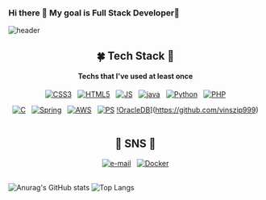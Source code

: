 ### Hi there 👋 My goal is Full Stack Developer🌷
<!--   
**vinszip999/vinszip999** is a ✨ _special_ ✨ repository because its `README.md` (this file) appears on your GitHub profile.

Here are some ideas to get you started:

- 🔭 I’m currently working on ...
- 🌱 I’m currently learning ...
- 👯 I’m looking to collaborate on ...
- 🤔 I’m looking for help with ...
- 💬 Ask me about ...
- 📫 How to reach me: ...
- 😄 Pronouns: ...
- ⚡ Fun fact: ...
-->

![header](https://capsule-render.vercel.app/api?type=waving&color=gradient&height=300&section=header&text=U-Vin%20Lee&fontSize=100)
<!-- ![header](https://capsule-render.vercel.app/api?type=slice&color=gradient&height=200&section=footer&text=U%20Vin%20Lee&fontSize=100) -->

<!-- 
type : wave, egg, shark, slice, rect, soft, rounded, cylinder, waving의 총 9개가 있으며, 일종의 테마라고 생각된다. 글자 뒤의 이미지를 어떤 것으로 할지 정할 수 있으며 위의 url에서 "type=slice"의 slice 부분을 다른 것으로 바꾸면 된다.
color : 이미지의 색상을 정할 수 있다. gradient로 설정하면 위 이미지처럼 그라데이션 효과를 줄 수 있으며 색깔은 새로고침할 때마다 랜덤으로 변한다.
height : 이미지의 높이다. 이 숫자를 바꾸면 README에서 위 이미지가 얼마만큼의 높이를 차지할지를 정할 수 있다.
section : 현재 footer로 되어 있는데 이렇게 하면 위 이미지처럼 사선 하단에 이미지가 나오고, header로 하면 사선 위에 이미지가 나온다. 어떻게 나오는지 궁금하다면 하단 이미지 참고
text : 이미지 위에 어떤 글자를 놓을지 정하는 곳이다. 띄어쓰기를 할 거라면 "%20"을 꼭 넣어줘야 하며, 당연한 말이지만 "%20" 다음에 띄어쓰기를 하면 이미지는 적용되지 않는다.
fontsize : 글자 크기 
-->

<div align=center>
  
  ## 🍀 Tech  Stack 🍂
  #### Techs that I've used at least once
  
[![CSS3](https://img.shields.io/badge/CSS3-1572B6?style=flat-square&logo=CSS3&logoColor=white)](https://github.com/vinszip999)&nbsp;&nbsp;&nbsp;[![HTML5](https://img.shields.io/badge/HTML5-E34F26?style=flat-square&logo=HTML5&logoColor=white)](https://github.com/vinszip999)&nbsp;&nbsp;&nbsp;[![JS](https://img.shields.io/badge/JavaScript-F7DF1E?style=flat-square&logo=JavaScript&logoColor=black)](https://github.com/vinszip999)&nbsp;&nbsp;&nbsp;[![java](https://img.shields.io/badge/Java-007396?style=flat-square&logo=Java&logoColor=white)](https://github.com/vinszip999)&nbsp;&nbsp;&nbsp;[![Python](https://img.shields.io/badge/Python-3776AB?style=flat-square&logo=Python&logoColor=white)](https://github.com/vinszip999)&nbsp;&nbsp;&nbsp;[![PHP](https://img.shields.io/badge/PHP-777BB4?style=flat-square&logo=PHP&logoColor=white)](https://github.com/vinszip999)

[![C](https://img.shields.io/badge/C%20Language-A8B9CC?style=flat-square&logo=C&logoColor=white)](https://github.com/vinszip999)&nbsp;&nbsp;&nbsp;[![Spring](https://img.shields.io/badge/Spring-6DB33F?style=flat-square&logo=Spring&logoColor=white)](https://github.com/vinszip999)&nbsp;&nbsp;&nbsp;[![AWS](https://img.shields.io/badge/Amazon%20AWS-232F3E?style=flat-square&logo=AmazonAWS&logoColor=white)](https://github.com/vinszip999)&nbsp;&nbsp;&nbsp;[![PS](https://img.shields.io/badge/PS-31A8FF?style=flat-square&logo=AdobePhotoshop&logoColor=black)](https://github.com/vinszip999)
[!OracleDB](https://img.shields.io/badge/OracleDB-F80000?style=flat-square&logo=OracleDB&logoColor=white)](https://github.com/vinszip999)
<br>
<br>
<!--   ## 🔨 Tools 🔧
[![EclipseIDE](https://img.shields.io/badge/Eclipse%20IDE-2C2255?style=flat-square&logo=EclipseIDE&logoColor=white)](https://github.com/vinszip999) [![PyCharm](https://img.shields.io/badge/PyCharm-gray?style=flat-square&logo=PyCharm&logoColor=white)](https://github.com/vinszip999) [![VisualStudio](https://img.shields.io/badge/Visual%20Studio-lightgray?style=flat-square&logo=VisualStudio&logoColor=5C2D91)](https://github.com/vinszip999)

[![VisualStudioCode](https://img.shields.io/badge/Visual%20Studio%20Code-black?style=flat-square&logo=VisualStudioCode&logoColor=007ACC)](https://github.com/vinszip999) [![Docker](https://img.shields.io/badge/Docker-green?style=flat-square&logo=Docker&logoColor=#2496ED)](https://github.com/vinszip999)
<br>
<br> -->
  ## 📃 SNS 📑
[![e-mail](https://img.shields.io/badge/Gmail-EA4335?style=flat-square&logo=Gmail&logoColor=white)](mailto:w2011@e-mirim.hs.kr)&nbsp;&nbsp;&nbsp;[![Docker](https://img.shields.io/badge/Docker-2496ED?style=flat-square&logo=Docker&logoColor=green)](https://hub.docker.com/u/vinszip999)
<br>
<br>
</div>


<div align=footer>
  
<!-- [![Anurag's github stats](https://github-readme-stats.vercel.app/api?username=vinszip999&show_icons=true)](https://github.com/vinszip999) 기본-->
 
<!-- dark, radical, merko, gruvbox, tokyonight, onedark, cobalt, synthwave, highcontrast, dracula -->
<!-- ![Anurag's GitHub stats](https://github-readme-stats.vercel.app/api?username=vinszip999&show_icons=true&theme=outrun)  -->
<!-- ![Top Langs](https://github-readme-stats.vercel.app/api/top-langs/?username=vinszip999&layout=compact&theme=algolia)-->
<!-- ![Top Langs](https://github-readme-stats.vercel.app/api/top-langs/?username=vinszip999&show_icons=true&theme=nightowl)  -->

![Anurag's GitHub stats](https://github-readme-stats.vercel.app/api?username=vinszip999&show_icons=true&theme=outrun)
![Top Langs](https://github-readme-stats.vercel.app/api/top-langs/?username=vinszip999&layout=compact&theme=algolia)
 <!-- highcontrast nightowl buefy jolly 일반 기본 통계 -->

  
<!-- [![Hits](https://hits.seeyoufarm.com/api/count/incr/badge.svg?url=https%3A%2F%2Fgithub.com%2FAlpoxDev)](https://hits.seeyoufarm.com) -->
</div>
